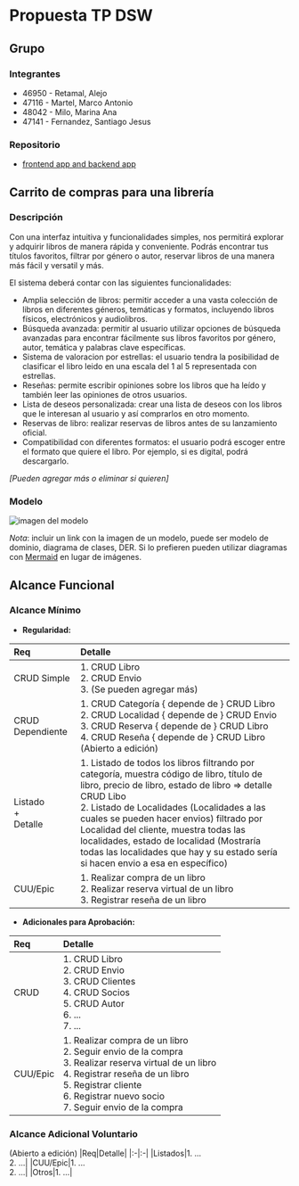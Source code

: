 # Propuesta TP DSW

## Grupo 
### Integrantes

* 46950 - Retamal, Alejo
* 47116 - Martel, Marco Antonio
* 48042 - Milo, Marina Ana
* 47141 - Fernandez, Santiago Jesus

### Repositorio

* [frontend app and backend app](https://github.com/AlejoRetamal/Trabajo-Pr-ctico---DdS) 

## Carrito de compras para una librería
### Descripción

<!-- Cuando un cliente visita la página web, puede explorar el catálogo de libros filtrándolos por formato, género, autor y otros criterios relevantes. Al hacer clic sobre uno, se muestra una descripción detallada y reseñas de usuarios. El cliente puede agregarlo a su lista de deseos, reservarlo antes de su lanzamiento oficial o añadirlo al carrito para consultar métodos de pago. Después de la compra, se envía un comprobante por email con los detalles del pago y la fecha estimada de entrega o retiro. -->

Con una interfaz intuitiva y funcionalidades simples, nos permitirá explorar y adquirir libros de manera rápida y conveniente. Podrás encontrar tus títulos favoritos, filtrar por género o autor, reservar libros de una manera más fácil y versatil y más. 

El sistema deberá contar con las siguientes funcionalidades:

* Amplia selección de libros: permitir acceder a una vasta colección de libros en diferentes géneros, temáticas y formatos, incluyendo libros físicos, electrónicos y audiolibros.
* Búsqueda avanzada: permitir al usuario utilizar opciones de búsqueda avanzadas para encontrar fácilmente sus libros favoritos por género, autor, temática y palabras clave específicas.
* Sistema de valoracion por estrellas: el usuario tendra la posibilidad de clasificar el libro leido en una escala del 1 al 5 representada con estrellas.
* Reseñas: permite escribir opiniones sobre los libros que ha leído y también leer las opiniones de otros usuarios.
* Lista de deseos personalizada: crear una lista de deseos con los libros que le interesan al usuario y así comprarlos en otro momento.
* Reservas de libro: realizar reservas de libros antes de su lanzamiento oficial.
* Compatibilidad con diferentes formatos: el usuario podrá escoger entre el formato que quiere el libro. Por ejemplo, si es digital, podrá descargarlo.

*[Pueden agregar más o eliminar si quieren]*

### Modelo
![imagen del modelo]()

*Nota*: incluir un link con la imagen de un modelo, puede ser modelo de dominio, diagrama de clases, DER. Si lo prefieren pueden utilizar diagramas con [Mermaid](https://mermaid.js.org) en lugar de imágenes.

## Alcance Funcional 

<!-- Edité las tablas para que sean para un grupo de 4 integrantes -->

### Alcance Mínimo
- **Regularidad:**

|Req|Detalle|
|:-|:-|
|CRUD Simple|1. CRUD Libro<br>2. CRUD Envio<br>3. (Se pueden agregar más)|
|CRUD Dependiente|1. CRUD Categoría { depende de } CRUD Libro<br>2. CRUD Localidad { depende de } CRUD Envio<br>3. CRUD Reserva { depende de } CRUD Libro<br>4. CRUD Reseña { depende de } CRUD Libro (Abierto a edición) |
|Listado<br>+<br>Detalle| 1. Listado de todos los libros filtrando por categoría, muestra código de libro, título de libro, precio de libro, estado de libro => detalle CRUD Libo<br> 2. Listado de Localidades (Localidades a las cuales se pueden hacer envios) filtrado por Localidad del cliente, muestra todas las  localidades, estado de localidad (Mostraría todas las localidades que hay y su estado sería si hacen envio a esa en específico)  |
|CUU/Epic|1. Realizar compra de un libro<br>2. Realizar reserva virtual de un libro<br>3. Registrar reseña de un libro |


- **Adicionales para Aprobación:**

|Req|Detalle|
|:-|:-|
|CRUD |1. CRUD Libro<br>2. CRUD Envio<br>3. CRUD Clientes<br>4. CRUD Socios<br>5. CRUD Autor<br>6. ...<br>7. ...| (Creo que habria que agregar más)
|CUU/Epic|1. Realizar compra de un libro<br>2. Seguir envio de la compra<br>3. Realizar reserva virtual de un libro<br>4. Registrar reseña de un libro<br>5. Registrar cliente<br>6. Registrar nuevo socio<br>7. Seguir envio de la compra |


### Alcance Adicional Voluntario

<!--- Es opcional, pero ayuda a que la funcionalidad del sistema esté completa y será considerado en la nota en función de su complejidad y esfuerzo --->

(Abierto a edición)
|Req|Detalle| 
|:-|:-|
|Listados|1. ...<br>2. ...|
|CUU/Epic|1. ...<br>2. ...|
|Otros|1. ...|
